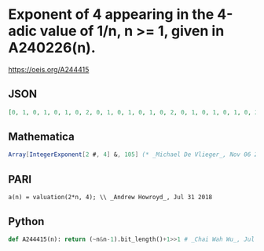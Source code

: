 # Exponent of 4 appearing in the 4\-adic value of 1/n, n \>\= 1, given in A240226\(n\)\.
https://oeis.org/A244415
## JSON
```JSON
[0, 1, 0, 1, 0, 1, 0, 2, 0, 1, 0, 1, 0, 1, 0, 2, 0, 1, 0, 1, 0, 1, 0, 2, 0, 1, 0, 1, 0, 1, 0, 3, 0, 1, 0, 1, 0, 1, 0, 2, 0, 1, 0, 1, 0, 1, 0, 2, 0, 1, 0, 1, 0, 1, 0, 2, 0, 1, 0, 1, 0, 1, 0, 3, 0, 1, 0, 1, 0, 1, 0, 2, 0, 1, 0, 1, 0, 1, 0, 2, 0, 1, 0, 1, 0, 1, 0, 2, 0, 1, 0, 1, 0, 1, 0, 3, 0, 1, 0, 1]
```
## Mathematica
```Mathematica
Array[IntegerExponent[2 #, 4] &, 105] (* _Michael De Vlieger_, Nov 06 2018 *)
```
## PARI
```PARI
a(n) = valuation(2*n, 4); \\ _Andrew Howroyd_, Jul 31 2018
```
## Python
```Python
def A244415(n): return (~n&n-1).bit_length()+1>>1 # _Chai Wah Wu_, Jul 09 2023
```
